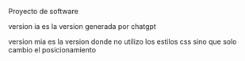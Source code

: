 Proyecto de software

version ia es la version generada por chatgpt

version mia es la version donde no utilizo los estilos css sino que solo cambio el posicionamiento
